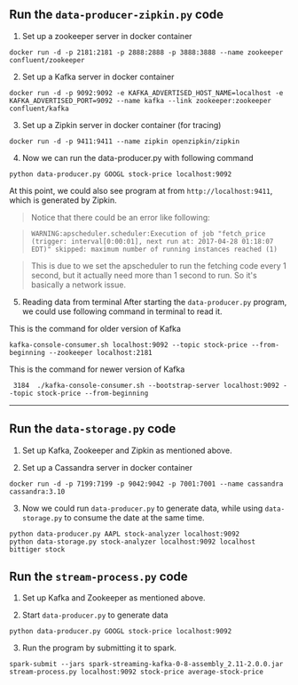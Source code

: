 ## Run the `data-producer-zipkin.py` code

1. Set up a zookeeper server in docker container

```
docker run -d -p 2181:2181 -p 2888:2888 -p 3888:3888 --name zookeeper confluent/zookeeper
```

2. Set up a Kafka server in docker container

```
docker run -d -p 9092:9092 -e KAFKA_ADVERTISED_HOST_NAME=localhost -e KAFKA_ADVERTISED_PORT=9092 --name kafka --link zookeeper:zookeeper confluent/kafka
```

3. Set up a Zipkin server in docker container (for tracing)

```
docker run -d -p 9411:9411 --name zipkin openzipkin/zipkin
```

4. Now we can run the data-producer.py with following command

```
python data-producer.py GOOGL stock-price localhost:9092
```

At this point, we could also see program at from `http://localhost:9411`, which is generated by Zipkin. 

> Notice that there could be an error like following:

> ```
> WARNING:apscheduler.scheduler:Execution of job "fetch_price (trigger: interval[0:00:01], next run at: 2017-04-28 01:18:07 EDT)" skipped: maximum number of running instances reached (1)
> ```

> This is due to we set the apscheduler to run the fetching code every 1 second, but it actually need more than 1 second to run. So it's basically a network issue. 

5. Reading data from terminal
After starting the `data-producer.py` program, we could use following command in terminal to read it.

This is the command for older version of Kafka
```
kafka-console-consumer.sh localhost:9092 --topic stock-price --from-beginning --zookeeper localhost:2181
```

This is the command for newer version of Kafka
```
 3184  ./kafka-console-consumer.sh --bootstrap-server localhost:9092 --topic stock-price --from-beginning
```

*** 

## Run the `data-storage.py` code

1. Set up Kafka, Zookeeper and Zipkin as mentioned above. 

2. Set up a Cassandra server in docker container

```
docker run -d -p 7199:7199 -p 9042:9042 -p 7001:7001 --name cassandra cassandra:3.10
```

3. Now we could run `data-producer.py` to generate data, while using `data-storage.py` to consume the date at the same time. 

```
python data-producer.py AAPL stock-analyzer localhost:9092
python data-storage.py stock-analyzer localhost:9092 localhost bittiger stock
```

## Run the `stream-process.py` code

1. Set up Kafka and Zookeeper as mentioned above.   

2. Start `data-producer.py` to generate data

```
python data-producer.py GOOGL stock-price localhost:9092
```   

3. Run the program by submitting it to spark. 

```
spark-submit --jars spark-streaming-kafka-0-8-assembly_2.11-2.0.0.jar stream-process.py localhost:9092 stock-price average-stock-price
```

